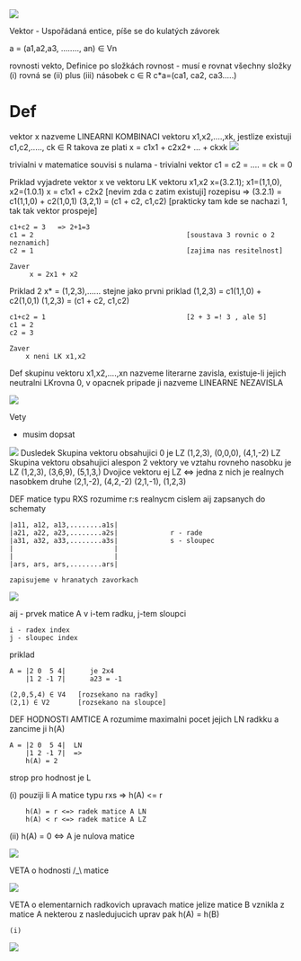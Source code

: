 
<img src="img/Linearnialgebra.jpg">

Vektor - Uspořádaná entice, píše se do kulatých závorek 

a = (a1,a2,a3, ........, an) ∈ Vn

rovnosti vekto, Definice po složkách
rovnost - musí e rovnat všechny složky
    (i) rovná se
    (ii) plus
    (iii) násobek
    c ∈ R       c*a=(ca1, ca2, ca3.....)

<h1>Def</h1>
     vektor x nazveme LINEARNI KOMBINACI vektoru x1,x2,....,xk, jestlize existuji  c1,c2,....., ck ∈ R takova
    ze plati x = c1x1 + c2x2+ ... + ckxk

<img src="img/LA2.jpg">

trivialni v matematice souvisi s nulama
    - trivialni vektor c1 = c2 = .... = ck = 0

Priklad 
    vyjadrete vektor x ve vektoru LK vektoru x1,x2
    x=(3.2.1); x1=(1,1,0), x2=(1.0.1)
    x = c1x1 + c2x2                             [nevim zda c zatim existuji] rozepisu =>
    (3.2.1) = c1(1,1,0) + c2(1,0,1)
    (3,2,1) = (c1 + c2, c1,c2)                  [prakticky tam kde se nachazi 1, tak tak vektor prospeje]

    c1+c2 = 3   => 2+1=3
    c1 = 2                                      [soustava 3 rovnic o 2 neznamich]
    c2 = 1                                      [zajima nas resitelnost]

    Zaver 
         x = 2x1 + x2 

Priklad 2 
    x* = (1,2,3),...... stejne jako prvni priklad
    (1,2,3) = c1(1,1,0) + c2(1,0,1)
    (1,2,3) = (c1 + c2, c1,c2)        

    c1+c2 = 1                                   [2 + 3 =! 3 , ale 5]
    c1 = 2
    c2 = 3      

    Zaver
        x neni LK x1,x2     

Def
    skupinu vektoru x1,x2,....,xn nazveme literarne zavisla, existuje-li jejich neutralni LKrovna 0, v opacnek
    pripade ji nazveme LINEARNE NEZAVISLA

<img src="img/LA3.jpg">

Vety
 - musim dopsat

<img src="img/LA4.jpg">
Dusledek
    Skupina vektoru obsahujici 0 je LZ
        (1,2,3), (0,0,0), (4,1,-2)  LZ
    Skupina vektoru obsahujici alespon 2 vektory ve vztahu rovneho nasobku je LZ
        (1,2,3), (3,6,9), (5,1,3,)
    Dvojice vektoru ej LZ <=> jedna z nich je realnych nasobkem druhe
        (2,1,-2), (4,2,-2)
        (2,1,-1), (1,2,3)


<img scr="img/LA5.jpg">


DEF
    matice typu RXS rozumime r:s realnycm cislem aij zapsanych do schematy

    |a11, a12, a13,........a1s|
    |a21, a22, a23,........a2s|             r - rade
    |a31, a32, a33,........a3s|             s - sloupec
    |                         |
    |                         |
    |ars, ars, ars,........ars|

    zapisujeme v hranatych zavorkach

<img src="img/LA6.jpg">

aij - prvek matice A v  i-tem radku, j-tem sloupci

    i - radex index
    j - sloupec index

priklad

    A = |2 0  5 4|      je 2x4
        |1 2 -1 7|      a23 = -1
    
    (2,0,5,4) ∈ V4   [rozsekano na radky]
    (2,1) ∈ V2       [rozsekano na sloupce]


DEF
    HODNOSTI AMTICE A rozumime maximalni pocet jejich LN radkku a zancime ji h(A)

    A = |2 0  5 4|  LN
        |1 2 -1 7|  =>
        h(A) = 2 

strop pro hodnost je L
 
 (i)   pouziji li A matice typu rxs => h(A) <= r

        h(A) = r <=> radek matice A LN
        h(A) < r <=> radek matice A LZ

 (ii) 
        h(A) = 0 <=> A je nulova matice

<img src="img/La7.jpg">

VETA 
    o hodnosti /_\ matice


<img src="img/LA8.jpg">

VETA 
    o elementarnich radkovich upravach matice
    jelize matice B vznikla z matice A nekterou z nasledujucich uprav
    pak h(A) = h(B)

    (i)     

<img src="img/LA9.jpg">

